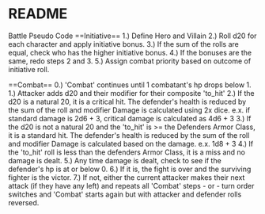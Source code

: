 # README

Battle Pseudo Code
==Initiative==
1.) Define Hero and Villain
2.) Roll d20 for each character and apply initiative bonus. 
3.) If the sum of the rolls are equal, check who has the higher initiative bonus. 
4.) If the bonuses are the same, redo steps 2 and 3. 
5.) Assign combat priority based on outcome of initiative roll. 

==Combat==
0.) 'Combat' continues until 1 combatant's hp drops below 1. 
1.) Attacker adds d20 and their modifier for their composite 'to_hit'
2.) If the d20 is a natural 20, it is a critical hit. The defender's health is reduced by the sum of the roll and modifier
    Damage is calculated using 2x dice. e.x. if standard damage is 2d6 + 3, critical damage is calculated as 4d6 + 3
3.) If the d20 is not a natural 20 and the 'to_hit' is >= the Defenders Armor Class, it is a standard hit. The defender's health is reduced by the sum of the roll and modifier
    Damage is calculated based on the damage. e.x. 1d8 + 3
4.) If the 'to_hit' roll is less than the defenders Armor Class, it is a miss and no damage is dealt.
5.) Any time damage is dealt, check to see if the defender's hp is at or below 0.
6.) If it is, the fight is over and the surviving fighter is the victor.
7.) If not, either the current attacker makes their next attack (if they have any left) and repeats all 'Combat' steps 
    - or - 
    turn order switches and 'Combat' starts again but with attacker and defender rolls reversed. 


